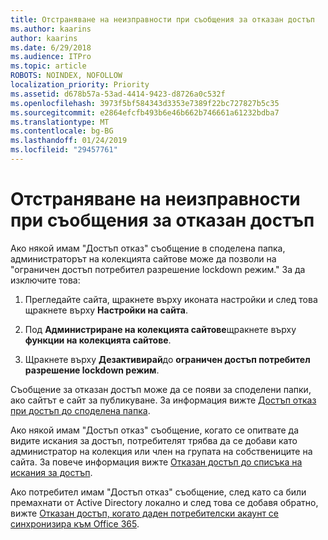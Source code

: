 ```yaml
---
title: Отстраняване на неизправности при съобщения за отказан достъп
ms.author: kaarins
author: kaarins
ms.date: 6/29/2018
ms.audience: ITPro
ms.topic: article
ROBOTS: NOINDEX, NOFOLLOW
localization_priority: Priority
ms.assetid: d678b57a-53ad-4414-9423-d8726a0c532f
ms.openlocfilehash: 3973f5bf584343d3353e7389f22bc727827b5c35
ms.sourcegitcommit: e2864efcfb493b6e46b662b746661a61232bdba7
ms.translationtype: MT
ms.contentlocale: bg-BG
ms.lasthandoff: 01/24/2019
ms.locfileid: "29457761"
---
```

# <a name="troubleshoot-access-denied-messages"></a>Отстраняване на неизправности при съобщения за отказан достъп

Ако някой имам "Достъп отказ" съобщение в споделена папка, администраторът на колекцията сайтове може да позволи на "ограничен достъп потребител разрешение lockdown режим." За да изключите това: 
  
1. Прегледайте сайта, щракнете върху иконата настройки и след това щракнете върху **Настройки на сайта**.
    
2. Под **Администриране на колекцията сайтове**щракнете върху **функции на колекцията сайтове**.
    
3. Щракнете върху **Дезактивирай**до **ограничен достъп потребител разрешение lockdown режим**.
    
Съобщение за отказан достъп може да се появи за споделени папки, ако сайтът е сайт за публикуване. За информация вижте [Достъп отказ при достъп до споделена папка](https://go.microsoft.com/fwlink/?linkid=2004317).
  
Ако някой имам "Достъп отказ" съобщение, когато се опитвате да видите искания за достъп, потребителят трябва да се добави като администратор на колекция или член на групата на собствениците на сайта. За повече информация вижте [Отказан достъп до списъка на искания за достъп](https://go.microsoft.com/fwlink/?linkid=2004220).
  
Ако потребител имам "Достъп отказ" съобщение, след като са били премахнати от Active Directory локално и след това се добавя обратно, вижте [Отказан достъп, когато даден потребителски акаунт се синхронизира към Office 365](https://go.microsoft.com/fwlink/?linkid=2004318).
  


